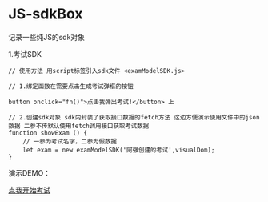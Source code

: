 # JS-sdkBox
记录一些纯JS的sdk对象

1.考试SDK
```
// 使用方法 用script标签引入sdk文件 <examModelSDK.js>

// 1.绑定函数在需要点击生成考试弹框的按钮

button onclick="fn()">点击我弹出考试!</button> 上

// 2.创建sdk对象 sdk内封装了获取接口数据的fetch方法 这边方便演示使用文件中的json数据 二参不传默认使用fetch调用接口获取考试数据
function showExam () {
    // 一参为考试名字，二参为假数据
    let exam = new examModelSDK('阿强创建的考试',visualDom);
}
```
演示DEMO：

<a href="./index.html">点我开始考试</a>
